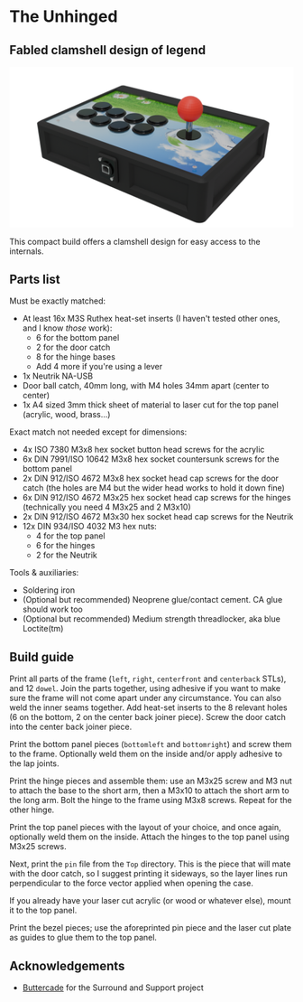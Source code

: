 # The Unhinged
## Fabled clamshell design of legend

![Ironically, very much hinged](../img/unhinged.png)

This compact build offers a clamshell design for easy access to the internals.

## Parts list

Must be exactly matched:

- At least 16x M3S Ruthex heat-set inserts (I haven't tested other ones, and I know *those* work):
    - 6 for the bottom panel
    - 2 for the door catch
    - 8 for the hinge bases
    - Add 4 more if you're using a lever
- 1x Neutrik NA-USB
- Door ball catch, 40mm long, with M4 holes 34mm apart (center to center)
- 1x A4 sized 3mm thick sheet of material to laser cut for the top panel (acrylic, wood, brass...)

Exact match not needed except for dimensions:

- 4x ISO 7380 M3x8 hex socket button head screws for the acrylic
- 6x DIN 7991/ISO 10642 M3x8 hex socket countersunk screws for the bottom panel
- 2x DIN 912/ISO 4672 M3x8 hex socket head cap screws for the door catch (the holes are M4 but the wider head works to hold it down fine)
- 6x DIN 912/ISO 4672 M3x25 hex socket head cap screws for the hinges (technically you need 4 M3x25 and 2 M3x10)
- 2x DIN 912/ISO 4672 M3x30 hex socket head cap screws for the Neutrik
- 12x DIN 934/ISO 4032 M3 hex nuts:
    - 4 for the top panel
    - 6 for the hinges
    - 2 for the Neutrik

Tools & auxiliaries:

- Soldering iron
- (Optional but recommended) Neoprene glue/contact cement. CA glue should work too
- (Optional but recommended) Medium strength threadlocker, aka blue Loctite(tm)

## Build guide

Print all parts of the frame (`left`, `right`, `centerfront` and `centerback` STLs), and 12 `dowel`. Join the parts together, using adhesive if you want to make sure the frame will not come apart under any circumstance. You can also weld the inner seams together. Add heat-set inserts to the 8 relevant holes (6 on the bottom, 2 on the center back joiner piece). Screw the door catch into the center back joiner piece.

Print the bottom panel pieces (`bottomleft` and `bottomright`) and screw them to the frame. Optionally weld them on the inside and/or apply adhesive to the lap joints.

Print the hinge pieces and assemble them: use an M3x25 screw and M3 nut to attach the base to the short arm, then a M3x10 to attach the short arm to the long arm. Bolt the hinge to the frame using M3x8 screws. Repeat for the other hinge.

Print the top panel pieces with the layout of your choice, and once again, optionally weld them on the inside. Attach the hinges to the top panel using M3x25 screws.

Next, print the `pin` file from the `Top` directory. This is the piece that will mate with the door catch, so I suggest printing it sideways, so the layer lines run perpendicular to the force vector applied when opening the case.

If you already have your laser cut acrylic (or wood or whatever else), mount it to the top panel.

Print the bezel pieces; use the aforeprinted pin piece and the laser cut plate as guides to glue them to the top panel.

## Acknowledgements

- [Buttercade](https://www.etsy.com/shop/BUTTERCADE) for the Surround and Support project
